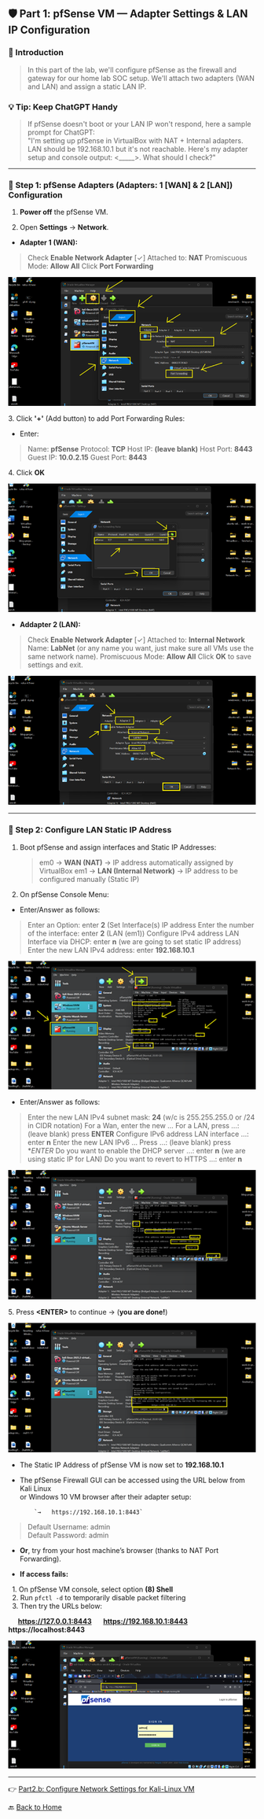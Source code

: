 ﻿## 🛡️ Part 1: pfSense VM — Adapter Settings & LAN IP Configuration

### 📌 Introduction

> In this part of the lab, we'll configure pfSense as the firewall and gateway for our 
> home lab SOC setup. We'll attach two adapters (WAN and LAN) and assign a static LAN IP.

### 💡 Tip: Keep ChatGPT Handy

> If pfSense doesn't boot or your LAN IP won't respond, here a sample prompt for ChatGPT:  
> "I'm setting up pfSense in VirtualBox with NAT + Internal adapters. LAN should be 192.168.10.1 
> but it's not reachable. Here's my adapter setup and console output: <_____>. What should I check?"

---

### 🔹 Step 1: pfSense Adapters (Adapters: 1 [WAN] & 2 [LAN]) Configuration

1. **Power off** the pfSense VM.

2. Open **Settings** → **Network**.

- **Adapter 1 (WAN):** 

> Check **Enable Network Adapter** [✓]
> Attached to: **NAT**
> Promiscuous Mode: **Allow All**
> Click **Port Forwarding** 

![](../images/9p1-images/Pf1.png)

3\. Click **'+'** (Add button) to add Port Forwarding Rules:

- Enter:

> Name: **pfSense**
> Protocol: **TCP**
> Host IP: **(leave blank)**
> Host Port: **8443**
> Guest IP: **10.0.2.15**
> Guest Port: **8443**

4\. Click **OK**
	
![](../images/9p1-images/Pf2.png)

- **Addapter 2 (LAN):**

> Check **Enable Network Adapter** [✓]
> Attached to: **Internal Network**
> Name: **LabNet** (or any name you want, just make sure all VMs use the same network name).
> Promiscuous Mode: **Allow All**
> Click **OK** to save settings and exit.  

![](../images/9p1-images/Pf3.png)

---

### 🔹 Step 2: Configure LAN Static IP Address

1. Boot pfSense and assign interfaces and Static IP Addresses:

	> em0 → **WAN (NAT)** → IP address automatically assigned by VirtualBox
	> em1 → **LAN (Internal Network)** → IP address to be configured manually (Static IP)
       
2. On pfSense Console Menu:

- Enter/Answer as follows:

> Enter an Option: enter  **2**  (Set Interface(s) IP address
> Enter the number of the interface: enter  **2**  (LAN (em1))
> Configure IPv4 address LAN Interface via DHCP: enter  **n**  (we are going to set static IP address)
> Enter the new LAN IPv4 address: enter  **192.168.10.1**  

![](../images/9p1-images/Pf44.png)

- Enter/Answer as follows:

> Enter the new LAN IPv4 subnet mask:  **24**  (w/c is 255.255.255.0 or /24 in CIDR notation)
> For a Wan, enter the new … For a LAN, press <ENTER>…: (leave blank) press    **ENTER**
> Configure IPv6 address LAN interface …: enter  **n**
> Enter the new LAN IPv6 … Press <ENTER> …: (leave blank) press  **ENTER*
> Do you want to enable the DHCP server …: enter  **n**  (we are using static IP for LAN)
> Do you want to revert to HTTPS …: enter  **n**  

![](../images/9p1-images/Pf55.png)

5\. Press **\<ENTER\>** to continue  → (**you are done!**) 

![](../images/9p1-images/Pf66.png)

- The Static IP Address of pfSense VM is now set to **192.168.10.1**  
- The pfSense Firewall GUI can be accessed using the URL below from Kali Linux<br> 
or Windows 10 VM browser after their adapter setup:

          `→   https://192.168.10.1:8443`

> 	Default Username: admin  
> 	Default Password: admin

- **Or**, try from your host machine’s browser (thanks to NAT Port Forwarding). 
 
- **If access fails:**  

&nbsp;&nbsp;1. On pfSense VM console, select option **(8) Shell**  
&nbsp;&nbsp;2. Run `pfctl -d` to temporarily disable packet filtering  
&nbsp;&nbsp;3. Then try the URLs below:  

&nbsp;&nbsp;&nbsp;&nbsp; **https://127.0.0.1:8443**
&nbsp;&nbsp;&nbsp;&nbsp; **https://192.168.10.1:8443**
&nbsp;&nbsp;&nbsp;&nbsp; **https://localhost:8443**

![](../images/9p1-images/Pf7.png)

---
👉 [Part2.b: Configure Network Settings for Kali-Linux VM](/_.md) 

🔙 [Back to Home](../index.md) 
